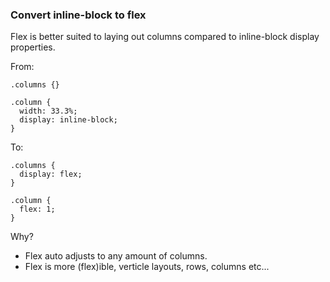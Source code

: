 ### Convert inline-block to flex

Flex is better suited to laying out columns compared to inline-block display properties.

From:
```
.columns {}

.column {
  width: 33.3%;
  display: inline-block;
}
```

To:
```
.columns {
  display: flex;
}

.column {
  flex: 1;
}
```

Why?

- Flex auto adjusts to any amount of columns.
- Flex is more (flex)ible, verticle layouts, rows, columns etc...
